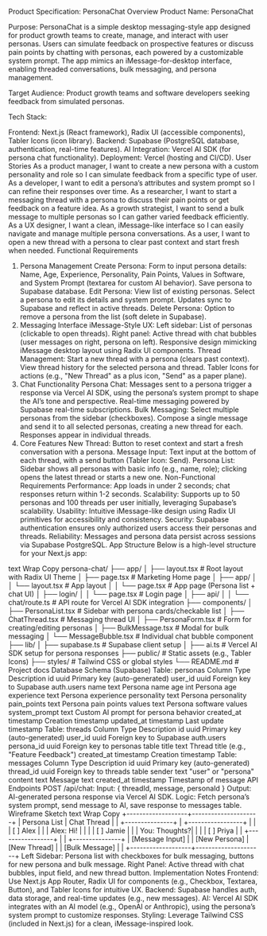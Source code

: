Product Specification: PersonaChat
Overview
Product Name: PersonaChat

Purpose: PersonaChat is a simple desktop messaging-style app designed for product growth teams to create, manage, and interact with user personas. Users can simulate feedback on prospective features or discuss pain points by chatting with personas, each powered by a customizable system prompt. The app mimics an iMessage-for-desktop interface, enabling threaded conversations, bulk messaging, and persona management.

Target Audience: Product growth teams and software developers seeking feedback from simulated personas.

Tech Stack:

Frontend: Next.js (React framework), Radix UI (accessible components), Tabler Icons (icon library).
Backend: Supabase (PostgreSQL database, authentication, real-time features).
AI Integration: Vercel AI SDK (for persona chat functionality).
Deployment: Vercel (hosting and CI/CD).
User Stories
As a product manager, I want to create a new persona with a custom personality and role so I can simulate feedback from a specific type of user.
As a developer, I want to edit a persona’s attributes and system prompt so I can refine their responses over time.
As a researcher, I want to start a messaging thread with a persona to discuss their pain points or get feedback on a feature idea.
As a growth strategist, I want to send a bulk message to multiple personas so I can gather varied feedback efficiently.
As a UX designer, I want a clean, iMessage-like interface so I can easily navigate and manage multiple persona conversations.
As a user, I want to open a new thread with a persona to clear past context and start fresh when needed.
Functional Requirements

1. Persona Management
   Create Persona:
   Form to input persona details: Name, Age, Experience, Personality, Pain Points, Values in Software, and System Prompt (textarea for custom AI behavior).
   Save persona to Supabase database.
   Edit Persona:
   View list of existing personas.
   Select a persona to edit its details and system prompt.
   Updates sync to Supabase and reflect in active threads.
   Delete Persona:
   Option to remove a persona from the list (soft delete in Supabase).
2. Messaging Interface
   iMessage-Style UX:
   Left sidebar: List of personas (clickable to open threads).
   Right panel: Active thread with chat bubbles (user messages on right, persona on left).
   Responsive design mimicking iMessage desktop layout using Radix UI components.
   Thread Management:
   Start a new thread with a persona (clears past context).
   View thread history for the selected persona and thread.
   Tabler Icons for actions (e.g., "New Thread" as a plus icon, "Send" as a paper plane).
3. Chat Functionality
   Persona Chat:
   Messages sent to a persona trigger a response via Vercel AI SDK, using the persona’s system prompt to shape the AI’s tone and perspective.
   Real-time messaging powered by Supabase real-time subscriptions.
   Bulk Messaging:
   Select multiple personas from the sidebar (checkboxes).
   Compose a single message and send it to all selected personas, creating a new thread for each.
   Responses appear in individual threads.
4. Core Features
   New Thread: Button to reset context and start a fresh conversation with a persona.
   Message Input: Text input at the bottom of each thread, with a send button (Tabler Icon: Send).
   Persona List: Sidebar shows all personas with basic info (e.g., name, role); clicking opens the latest thread or starts a new one.
   Non-Functional Requirements
   Performance: App loads in under 2 seconds; chat responses return within 1-2 seconds.
   Scalability: Supports up to 50 personas and 100 threads per user initially, leveraging Supabase’s scalability.
   Usability: Intuitive iMessage-like design using Radix UI primitives for accessibility and consistency.
   Security: Supabase authentication ensures only authorized users access their personas and threads.
   Reliability: Messages and persona data persist across sessions via Supabase PostgreSQL.
   App Structure
   Below is a high-level structure for your Next.js app:

text
Wrap
Copy
persona-chat/
├── app/
│ ├── layout.tsx # Root layout with Radix UI Theme
│ ├── page.tsx # Marketing Home page
│ ├── app/
│ │ └── layout.tsx # App layout
│ │ └── page.tsx # App page (Persona list + chat UI)
│ ├── login/
│ │ └── page.tsx # Login page
│ ├── api/
│ │ └── chat/route.ts # API route for Vercel AI SDK integration
├── components/
│ ├── PersonaList.tsx # Sidebar with persona cards/checkable list
│ ├── ChatThread.tsx # Messaging thread UI
│ ├── PersonaForm.tsx # Form for creating/editing personas
│ ├── BulkMessage.tsx # Modal for bulk messaging
│ └── MessageBubble.tsx # Individual chat bubble component
├── lib/
│ ├── supabase.ts # Supabase client setup
│ ├── ai.ts # Vercel AI SDK setup for persona responses
├── public/ # Static assets (e.g., Tabler Icons)
├── styles/ # Tailwind CSS or global styles
└── README.md # Project docs
Database Schema (Supabase)
Table: personas
Column Type Description
id uuid Primary key (auto-generated)
user_id uuid Foreign key to Supabase auth.users
name text Persona name
age int Persona age
experience text Persona experience
personality text Persona personality
pain_points text Persona pain points
values text Persona software values
system_prompt text Custom AI prompt for persona behavior
created_at timestamp Creation timestamp
updated_at timestamp Last update timestamp
Table: threads
Column Type Description
id uuid Primary key (auto-generated)
user_id uuid Foreign key to Supabase auth.users
persona_id uuid Foreign key to personas table
title text Thread title (e.g., "Feature Feedback")
created_at timestamp Creation timestamp
Table: messages
Column Type Description
id uuid Primary key (auto-generated)
thread_id uuid Foreign key to threads table
sender text "user" or "persona"
content text Message text
created_at timestamp Timestamp of message
API Endpoints
POST /api/chat:
Input: { threadId, message, personaId }
Output: AI-generated persona response via Vercel AI SDK.
Logic: Fetch persona’s system prompt, send message to AI, save response to messages table.
Wireframe Sketch
text
Wrap
Copy
+-------------------+---------------------+
| Persona List | Chat Thread |
| +---------------+ | +-----------------+ |
| | [ ] Alex | | | Alex: Hi! | |
| | [ ] Jamie | | | You: Thoughts?| |
| | [ ] Priya | | +-----------------+ |
| +---------------+ | [Message Input] |
| [New Persona] | [New Thread] |
| [Bulk Message] | |
+-------------------+---------------------+
Left Sidebar: Persona list with checkboxes for bulk messaging, buttons for new persona and bulk message.
Right Panel: Active thread with chat bubbles, input field, and new thread button.
Implementation Notes
Frontend: Use Next.js App Router, Radix UI for components (e.g., Checkbox, Textarea, Button), and Tabler Icons for intuitive UX.
Backend: Supabase handles auth, data storage, and real-time updates (e.g., new messages).
AI: Vercel AI SDK integrates with an AI model (e.g., OpenAI or Anthropic), using the persona’s system prompt to customize responses.
Styling: Leverage Tailwind CSS (included in Next.js) for a clean, iMessage-inspired look.
